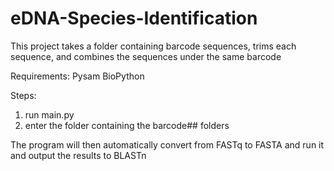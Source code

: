 # eDNA-Species-Identification

This project takes a folder containing barcode sequences, trims each sequence, and combines the sequences under the same barcode

Requirements:
  Pysam
  BioPython

Steps:
  1. run main.py
  2. enter the folder containing the barcode## folders

The program will then automatically convert from FASTq to FASTA and run it and output the results to BLASTn